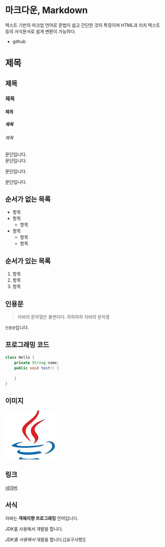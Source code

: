 # 마크다운, Markdown

텍스트 기반의 마크업 언어로 문법이 쉽고 간단한 것이 특징이며 HTML과 리치 텍스트 등의 서식문서로 쉽게 변환이 가능하다.

- github

# 제목
## 제목
### 제목
#### 제목
##### 제목
###### 제목

문단입니다.  
문단입니다.

문단입니다.

문단입니다.


## 순서가 없는 목록

- 항목
- 항목
	- 항목
- 항목
	- 항목
	- 항목

## 순서가 있는 목록

1. 항목
2. 항목
3. 항목

## 인용문

> 자바의 문자열은 불변이다.
> 하하하하
> 자바의 문자열

`인용문`입니다.


## 프로그래밍 코드

```java
class Hello {
	private String name;
	public void test() {
	
	}
}
```

## 이미지

![](java.png)


## 링크

[네이버](https://naver.com)

## 서식

자바는 **객체지향 프로그래밍** 언어입니다.

JDK를 사용해서 개발을 합니다.

*JDK를 사용해서* 개발을 합니다.[[요구사항]]



